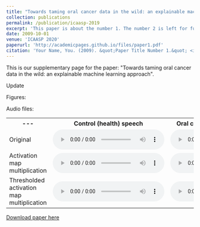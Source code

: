 ```yaml
---
title: "Towards taming oral cancer data in the wild: an explainable machine learning approach"
collection: publications
permalink: /publication/icaasp-2019
excerpt: 'This paper is about the number 1. The number 2 is left for future work.'
date: 2009-10-01
venue: 'ICAASP 2020'
paperurl: 'http://academicpages.github.io/files/paper1.pdf'
citation: 'Your Name, You. (2009). &quot;Paper Title Number 1.&quot; <i>Journal 1</i>. 1(1).'
---
```


This is our supplementary page for the paper: "Towards taming oral cancer data in the wild: an explainable machine learning approach".

Update

Figures:


Audio files:

 <table style="width:100%">
  <tr>
    <th>---</th>
    <th>Control (health) speech</th>
    <th>Oral cancer (pathological) speech</th>
  </tr>
  <tr>
    <td>Original</td>
    <td>
 <audio controls>
  <source src="/images/original_healthy13.wav" type="audio/wav">
</audio> 
</td>
    <td>
 <audio controls>
  <source src="/images/original18.wav" type="audio/wav">
</audio> 
</td>
  </tr>
  <tr>
    <td>Activation map multiplication</td>
    <td>
 <audio controls>
  <source src="/images/modified_healthy13.wav" type="audio/wav">
</audio> 
</td>
    <td>

 <audio controls>
  <source src="/images/modified18.wav" type="audio/wav">
</audio> 

</td>
  </tr>
  <tr>
    <td>Thresholded activation map multiplication</td>
    <td>
 <audio controls>
  <source src="/images/modified_th_healthy13.wav" type="audio/wav">
</audio> 
</td>
    <td>
 <audio controls>
  <source src="/images/modified_th18.wav" type="audio/wav">
</audio> 
</td>
  </tr>
</table> 






[Download paper here](http://academicpages.github.io/files/paper1.pdf)

